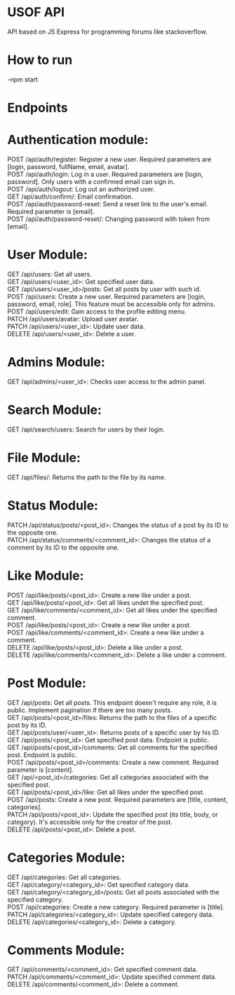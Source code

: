 # USOF API<br/>
  API based on JS Express for programming forums like stackoverflow.<br/>
# How to run<br/>
-npm start<br/>

# Endpoints<br/>

# Authentication module:<br/>
POST /api/auth/register: Register a new user. Required parameters are [login, password, fullName, email, avatar].<br/>
POST /api/auth/login: Log in a user. Required parameters are [login, password]. Only users with a confirmed email can sign in.<br/>
POST /api/auth/logout: Log out an authorized user.<br/>
GET /api/auth/confirm/<token>: Email confirmation.<br/>
POST /api/auth/password-reset: Send a reset link to the user's email. Required parameter is [email].<br/>
POST /api/auth/password-reset/<token>: Changing password with token from [email].<br/>

# User Module:<br/>
GET /api/users: Get all users.<br/>
GET /api/users/<user_id>: Get specified user data.<br/>
GET /api/users/<user_id>/posts: Get all posts by user with such id.<br/>
POST /api/users: Create a new user. Required parameters are [login, password, email, role]. This feature must be accessible only for admins.<br/>
POST /api/users/edit: Gain access to the profile editing menu.<br/>
PATCH /api/users/avatar: Upload user avatar.<br/>
PATCH /api/users/<user_id>: Update user data.<br/>
DELETE /api/users/<user_id>: Delete a user.<br/>

# Admins Module:<br/>
GET /api/admins/<user_id>: Checks user access to the admin panel.<br/>

# Search Module:<br/>
GET /api/search/users: Search for users by their login.<br/>

# File Module:<br/>
GET /api/files/<file>: Returns the path to the file by its name.<br/>

# Status Module:<br/>
PATCH /api/status/posts/<post_id>: Changes the status of a post by its ID to the opposite one.<br/>
PATCH /api/status/comments/<comment_id>: Changes the status of a сomment by its ID to the opposite one.<br/>

# Like Module:<br/>
POST /api/like/posts/<post_id>: Create a new like under a post.<br/>
GET /api/like/posts/<post_id>: Get all likes undet the specified post.<br/>
GET /api/like/comments/<comment_id>: Get all likes under the specified comment.<br/>
POST /api/like/posts/<post_id>: Create a new like under a post.<br/>
POST /api/like/comments/<comment_id>: Create a new like under a comment.<br/>
DELETE /api/like/posts/<post_id>: Delete a like under a post.<br/>
DELETE /api/like/comments/<comment_id>: Delete a like under a comment.<br/>

# Post Module:<br/>
GET /api/posts: Get all posts. This endpoint doesn't require any role, it is public. Implement pagination if there are too many posts.<br/>
GET /api/posts/<post_id>/files: Returns the path to the files of a specific post by its ID.<br/>
GET /api/posts/user/<user_id>: Returns posts of a specific user by his ID.<br/>
GET /api/posts/<post_id>: Get specified post data. Endpoint is public.<br/>
GET /api/posts/<post_id>/comments: Get all comments for the specified post. Endpoint is public.<br/>
POST /api/posts/<post_id>/comments: Create a new comment. Required parameter is [content].<br/>
GET /api/<post_id>/categories: Get all categories associated with the specified post.<br/>
GET /api/posts/<post_id>/like: Get all likes under the specified post.<br/>
POST /api/posts: Create a new post. Required parameters are [title, content, categories].<br/>
PATCH /api/posts/<post_id>: Update the specified post (its title, body, or category). It's accessible only for the creator of the post.<br/>
DELETE /api/posts/<post_id>: Delete a post.<br/>

# Categories Module:<br/>
GET /api/categories: Get all categories.<br/>
GET /api/category/<category_id>: Get specified category data.<br/>
GET /api/category/<category_id>/posts: Get all posts associated with the specified category.<br/>
POST /api/categories: Create a new category. Required parameter is [title].<br/>
PATCH /api/categories/<category_id>: Update specified category data.<br/>
DELETE /api/categories/<category_id>: Delete a category.<br/>

# Comments Module:
GET /api/comments/<comment_id>: Get specified comment data.<br/>
PATCH /api/comments/<comment_id>: Update specified comment data.<br/>
DELETE /api/comments/<comment_id>: Delete a comment.<br/>
